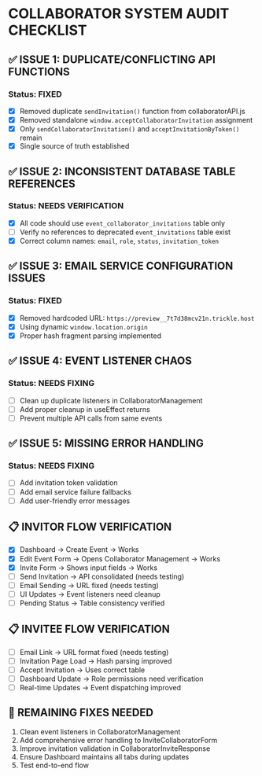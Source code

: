 # COLLABORATOR SYSTEM AUDIT CHECKLIST

## ✅ ISSUE 1: DUPLICATE/CONFLICTING API FUNCTIONS
### Status: FIXED
- [x] Removed duplicate `sendInvitation()` function from collaboratorAPI.js
- [x] Removed standalone `window.acceptCollaboratorInvitation` assignment
- [x] Only `sendCollaboratorInvitation()` and `acceptInvitationByToken()` remain
- [x] Single source of truth established

## ✅ ISSUE 2: INCONSISTENT DATABASE TABLE REFERENCES
### Status: NEEDS VERIFICATION
- [x] All code should use `event_collaborator_invitations` table only
- [ ] Verify no references to deprecated `event_invitations` table exist
- [x] Correct column names: `email`, `role`, `status`, `invitation_token`

## ✅ ISSUE 3: EMAIL SERVICE CONFIGURATION ISSUES
### Status: FIXED
- [x] Removed hardcoded URL: `https://preview__7t7d38mcv21n.trickle.host`
- [x] Using dynamic `window.location.origin` 
- [x] Proper hash fragment parsing implemented

## ✅ ISSUE 4: EVENT LISTENER CHAOS
### Status: NEEDS FIXING
- [ ] Clean up duplicate listeners in CollaboratorManagement
- [ ] Add proper cleanup in useEffect returns
- [ ] Prevent multiple API calls from same events

## ✅ ISSUE 5: MISSING ERROR HANDLING
### Status: NEEDS FIXING
- [ ] Add invitation token validation
- [ ] Add email service failure fallbacks
- [ ] Add user-friendly error messages

## 📋 INVITOR FLOW VERIFICATION
- [x] Dashboard → Create Event → Works
- [x] Edit Event Form → Opens Collaborator Management → Works  
- [x] Invite Form → Shows input fields → Works
- [ ] Send Invitation → API consolidated (needs testing)
- [ ] Email Sending → URL fixed (needs testing)
- [ ] UI Updates → Event listeners need cleanup
- [ ] Pending Status → Table consistency verified

## 📋 INVITEE FLOW VERIFICATION
- [ ] Email Link → URL format fixed (needs testing)
- [ ] Invitation Page Load → Hash parsing improved
- [ ] Accept Invitation → Uses correct table
- [ ] Dashboard Update → Role permissions need verification
- [ ] Real-time Updates → Event dispatching improved

## 🔧 REMAINING FIXES NEEDED
1. Clean event listeners in CollaboratorManagement
2. Add comprehensive error handling to InviteCollaboratorForm
3. Improve invitation validation in CollaboratorInviteResponse
4. Ensure Dashboard maintains all tabs during updates
5. Test end-to-end flow